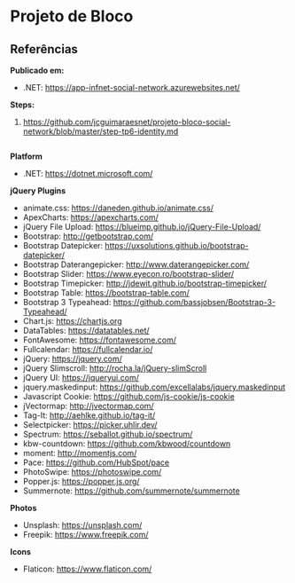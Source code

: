 # Projeto de Bloco

## Referências

**Publicado em:**
- .NET: https://app-infnet-social-network.azurewebsites.net/

**Steps:**
1. https://github.com/jcguimaraesnet/projeto-bloco-social-network/blob/master/step-tp6-identity.md


```
```

**Platform**
- .NET: https://dotnet.microsoft.com/

**jQuery Plugins**
- animate.css: https://daneden.github.io/animate.css/
- ApexCharts: https://apexcharts.com/
- jQuery File Upload: https://blueimp.github.io/jQuery-File-Upload/
- Bootstrap: http://getbootstrap.com/
- Bootstrap Datepicker: https://uxsolutions.github.io/bootstrap-datepicker/
- Bootstrap Daterangepicker: http://www.daterangepicker.com/
- Bootstrap Slider: https://www.eyecon.ro/bootstrap-slider/
- Bootstrap Timepicker: http://jdewit.github.io/bootstrap-timepicker/
- Bootstrap Table: https://bootstrap-table.com/
- Bootstrap 3 Typeahead: https://github.com/bassjobsen/Bootstrap-3-Typeahead/
- Chart.js: https://chartjs.org
- DataTables: https://datatables.net/
- FontAwesome: https://fontawesome.com/
- Fullcalendar: https://fullcalendar.io/
- jQuery: https://jquery.com/
- jQuery Slimscroll: http://rocha.la/jQuery-slimScroll
- jQuery UI: https://jqueryui.com/
- jquery.maskedinput: https://github.com/excellalabs/jquery.maskedinput
- Javascript Cookie: https://github.com/js-cookie/js-cookie
- jVectormap: http://jvectormap.com/
- Tag-It: http://aehlke.github.io/tag-it/
- Selectpicker: https://picker.uhlir.dev/
- Spectrum: https://seballot.github.io/spectrum/
- kbw-countdown: https://github.com/kbwood/countdown
- moment: http://momentjs.com/
- Pace: https://github.com/HubSpot/pace
- PhotoSwipe: https://photoswipe.com/
- Popper.js: https://popper.js.org/
- Summernote: https://github.com/summernote/summernote

**Photos**
- Unsplash: https://unsplash.com/
- Freepik: https://www.freepik.com/

**Icons**
- Flaticon: https://www.flaticon.com/


